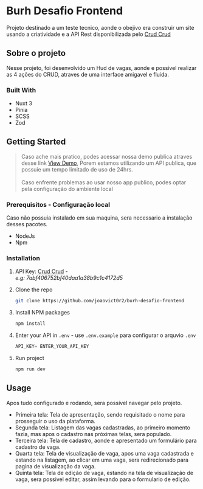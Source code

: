 <!-- Improved compatibility of back to top link: See: https://github.com/othneildrew/Best-README-Template/pull/73 -->
<a name="readme-top"></a>
<!--
*** Thanks for checking out the Best-README-Template. If you have a suggestion
*** that would make this better, please fork the repo and create a pull request
*** or simply open an issue with the tag "enhancement".
*** Don't forget to give the project a star!
*** Thanks again! Now go create something AMAZING! :D
-->


<!-- PROJECT LOGO -->
<br />
<div>

<h1>Burh Desafio Frontend</h1>
  <p>
    Projeto destinado a um teste tecnico, aonde o obejivo era construir um site usando a criatividade e a API Rest disponibilizada pelo <a href="https://crudcrud.com/">Crud Crud</a>
  </p>
</div>

<!-- ABOUT THE PROJECT -->
## Sobre o projeto
Nesse projeto, foi desenvolvido um Hud de vagas, aonde e possivel realizar as 4 ações do CRUD, atraves de uma interface amigavel e fluida.

### Built With
 - Nuxt 3
 - Pinia
 - SCSS
 - Zod

<!-- GETTING STARTED -->
## Getting Started
> Caso ache mais pratico, podes acessar nossa demo publica atraves desse link  <a href="https://burh-desafio-frontend-alpha.vercel.app/">View Demo</a>,
> Porem estamos utilizando um API publica, que possuie um tempo limitado de uso de 24hrs. </br></br>
> Caso enfrente problemas ao usar nosso app publico, podes optar pela configuração do ambiente local


### Prerequisitos - Configuração local
Caso não possuia instalado em sua maquina, sera necessario a instalação desses pacotes.
- NodeJs
- Npm

### Installation

1. API Key: [Crud Crud](https://crudcrud.com/) - <br/>*e.g: 7abf406752bf40daa1a38b9c1c4172d5*
   
3. Clone the repo
   ```sh
   git clone https://github.com/joaovict0r2/burh-desafio-frontend
   ```
4. Install NPM packages
   ```sh
   npm install
   ```
5. Enter your API in `.env` - use `.env.example` para configurar o arquvio `.env`
   ```js
   API_KEY= ENTER_YOUR_API_KEY
   ```
   
5. Run project
   ```js
   npm run dev
   ```

<!-- USAGE EXAMPLES -->
## Usage
Apos tudo configurado e rodando, sera possível navegar pelo projeto.
- Primeira tela: Tela de apresentação, sendo requisitado o nome para prosseguir o uso da plataforma.
- Segunda tela: Listagem das vagas cadastradas, ao primeiro momento fazia, mas apos o cadastro nas próximas telas, sera populado.
- Terceira tela: Tela de cadastro, aonde e apresentado um formulário para cadastro de vaga.
- Quarta tela: Tela de visualização de vaga, apos uma vaga cadastrada e estando na listagem, ao clicar em uma vaga, sera redirecionado para pagina de visualização da vaga.
- Quinta tela: Tela de edição de vaga, estando na tela de visualização de vaga, sera possivel editar, assim levando para o formulario de edição.
